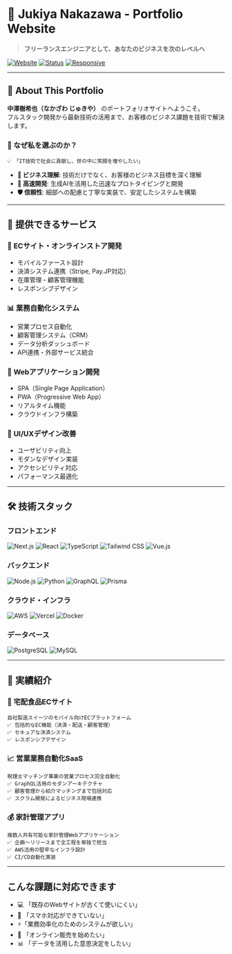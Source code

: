 # 🚀 Jukiya Nakazawa - Portfolio Website

> **フリーランスエンジニアとして、あなたのビジネスを次のレベルへ**

[![Website](https://img.shields.io/badge/Website-jukiya--nakazawa.com-orange?style=for-the-badge&logo=vercel)](https://jukiya-nakazawa.com)
[![Status](https://img.shields.io/badge/Status-Active-brightgreen?style=for-the-badge)]()
[![Responsive](https://img.shields.io/badge/Design-Responsive-blue?style=for-the-badge)]()

---

## 👋 About This Portfolio

**中澤樹希也（なかざわ じゅきや）** のポートフォリオサイトへようこそ。  
フルスタック開発から最新技術の活用まで、お客様のビジネス課題を技術で解決します。

### 🌟 なぜ私を選ぶのか？

```
💡 「IT技術で社会に貢献し、世の中に笑顔を増やしたい」
```

- **🎯 ビジネス理解**: 技術だけでなく、お客様のビジネス目標を深く理解
- **🚀 高速開発**: 生成AIを活用した迅速なプロトタイピングと開発
- **🛡️ 信頼性**: 細部への配慮と丁寧な実装で、安定したシステムを構築

---

## 💼 提供できるサービス

### 🛒 **ECサイト・オンラインストア開発**

- モバイルファースト設計
- 決済システム連携（Stripe, Pay.JP対応）
- 在庫管理・顧客管理機能
- レスポンシブデザイン

### 📊 **業務自動化システム**

- 営業プロセス自動化
- 顧客管理システム（CRM）
- データ分析ダッシュボード
- API連携・外部サービス統合

### 📱 **Webアプリケーション開発**

- SPA（Single Page Application）
- PWA（Progressive Web App）
- リアルタイム機能
- クラウドインフラ構築

### 🎨 **UI/UXデザイン改善**

- ユーザビリティ向上
- モダンなデザイン実装
- アクセシビリティ対応
- パフォーマンス最適化

---

## 🛠️ 技術スタック

### **フロントエンド**

![Next.js](https://img.shields.io/badge/Next.js-black?style=flat-square&logo=next.js)
![React](https://img.shields.io/badge/React-61DAFB?style=flat-square&logo=react&logoColor=black)
![TypeScript](https://img.shields.io/badge/TypeScript-3178C6?style=flat-square&logo=typescript&logoColor=white)
![Tailwind CSS](https://img.shields.io/badge/Tailwind_CSS-38B2AC?style=flat-square&logo=tailwind-css&logoColor=white)
![Vue.js](https://img.shields.io/badge/Vue.js-4FC08D?style=flat-square&logo=vue.js&logoColor=white)

### **バックエンド**

![Node.js](https://img.shields.io/badge/Node.js-339933?style=flat-square&logo=node.js&logoColor=white)
![Python](https://img.shields.io/badge/Python-3776AB?style=flat-square&logo=python&logoColor=white)
![GraphQL](https://img.shields.io/badge/GraphQL-E10098?style=flat-square&logo=graphql&logoColor=white)
![Prisma](https://img.shields.io/badge/Prisma-2D3748?style=flat-square&logo=prisma&logoColor=white)

### **クラウド・インフラ**

![AWS](https://img.shields.io/badge/AWS-232F3E?style=flat-square&logo=amazon-aws&logoColor=white)
![Vercel](https://img.shields.io/badge/Vercel-000000?style=flat-square&logo=vercel&logoColor=white)
![Docker](https://img.shields.io/badge/Docker-2496ED?style=flat-square&logo=docker&logoColor=white)

### **データベース**

![PostgreSQL](https://img.shields.io/badge/PostgreSQL-336791?style=flat-square&logo=postgresql&logoColor=white)
![MySQL](https://img.shields.io/badge/MySQL-4479A1?style=flat-square&logo=mysql&logoColor=white)

---

## 🎯 実績紹介

### 🍰 **宅配食品ECサイト**

```
自社製造スイーツのモバイル向けECプラットフォーム
✅ 包括的なEC機能（決済・配送・顧客管理）
✅ セキュアな決済システム
✅ レスポンシブデザイン
```

### 📈 **営業業務自動化SaaS**

```
税理士マッチング事業の営業プロセス完全自動化
✅ GraphQL活用のモダンアーキテクチャ
✅ 顧客管理から紹介マッチングまで包括対応
✅ スクラム開発によるビジネス現場連携
```

### 💰 **家計管理アプリ**

```
複数人共有可能な家計管理Webアプリケーション
✅ 企画〜リリースまで全工程を単独で担当
✅ AWS活用の堅牢なインフラ設計
✅ CI/CD自動化実装
```

---

## こんな課題に対応できます

- 💻 「既存のWebサイトが古くて使いにくい」
- 📱 「スマホ対応ができていない」
- ⚡「業務効率化のためのシステムが欲しい」
- 🛒 「オンライン販売を始めたい」
- 📊 「データを活用した意思決定をしたい」
